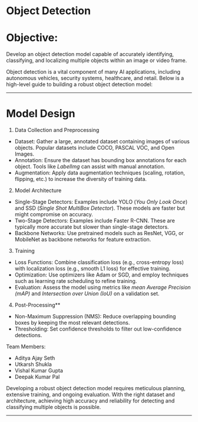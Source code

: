 # Object Detection  
# Objective:  
Develop an object detection model capable of accurately identifying, classifying, and localizing multiple objects within an image or video frame.  

Object detection is a vital component of many AI applications, including autonomous vehicles, security systems, healthcare, and retail. Below is a high-level guide to building a robust object detection model:  

---

 # Model Design  

1. Data Collection and Preprocessing 
- Dataset: Gather a large, annotated dataset containing images of various objects. Popular datasets include COCO, PASCAL VOC, and Open Images.  
- Annotation: Ensure the dataset has bounding box annotations for each object. Tools like *LabelImg* can assist with manual annotation.  
- Augmentation: Apply data augmentation techniques (scaling, rotation, flipping, etc.) to increase the diversity of training data.  

2. Model Architecture  
- Single-Stage Detectors: Examples include YOLO (*You Only Look Once*) and SSD (*Single Shot MultiBox Detector*). These models are faster but might compromise on accuracy.  
- Two-Stage Detectors: Examples include Faster R-CNN. These are typically more accurate but slower than single-stage detectors.
- Backbone Networks: Use pretrained models such as ResNet, VGG, or MobileNet as backbone networks for feature extraction.  

3. Training  
- Loss Functions: Combine classification loss (e.g., cross-entropy loss) with localization loss (e.g., smooth L1 loss) for effective training.  
- Optimization: Use optimizers like Adam or SGD, and employ techniques such as learning rate scheduling to refine training.  
- Evaluation: Assess the model using metrics like *mean Average Precision (mAP)* and *Intersection over Union (IoU)* on a validation set.  

4. Post-Processing**  
- Non-Maximum Suppression (NMS): Reduce overlapping bounding boxes by keeping the most relevant detections.  
- Thresholding: Set confidence thresholds to filter out low-confidence detections.  



Team Members:  
- Aditya Ajay Seth  
- Utkarsh Shukla  
- Vishal Kumar Gupta  
- Deepak Kumar Pal  

Developing a robust object detection model requires meticulous planning, extensive training, and ongoing evaluation. With the right dataset and architecture, achieving high accuracy and reliability for detecting and classifying multiple objects is possible.  

---